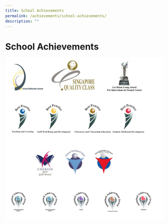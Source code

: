 ```yaml
---
title: School Achievements
permalink: /achievements/school-achievements/
description: ""
---
```

# **School Achievements**

![](/images/achievement.jpg)
![](/images/achievement1.jpg)